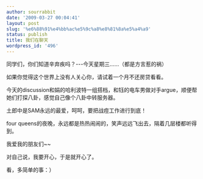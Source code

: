 ```yaml
---
author: sourrabbit
date: '2009-03-27 00:04:41'
layout: post
slug: '%e6%88%91%e4%bb%ac%e5%9c%a8%e8%81%8a%e5%a4%a9'
status: publish
title: 我们在聊天
wordpress_id: '496'
---
```


同学们，你们知道辛弃疾吗？---今天星期三……（都是方言惹的祸）

如果你觉得这个世界上没有人关心你，请试着一个月不还房贷看看。

今天的discussion和娟的哈利波特一组搭档，和钰的电车男做对手argue，顺便帮她们打探八卦，感觉自己像个八卦中转服务器。

土郎中是SAM永远的最爱，呵呵，要把战痘工作进行到底！

four queens的夜晚，永远都是热热闹闹的，笑声远远飞出去，隔着几层楼都听得到。

我爱我的朋友们~~

对自己说，我要开心，于是就开心了。

看，多简单的事：）

